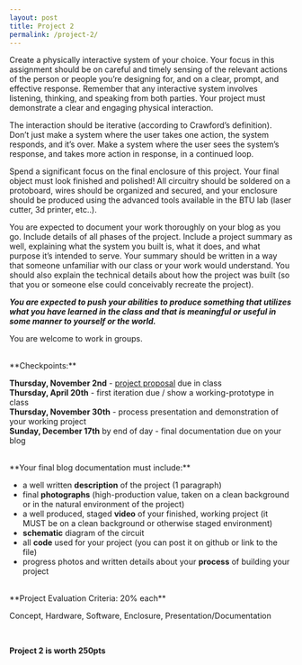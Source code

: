 ```yaml
---
layout: post
title: Project 2
permalink: /project-2/
---
```


Create a physically interactive system of your choice. Your focus in this assignment should be on careful and timely sensing of the relevant actions of the person or people you’re designing for, and on a clear, prompt, and effective response. Remember that any interactive system involves listening, thinking, and speaking from both parties. Your project must demonstrate a clear and engaging physical interaction.

The interaction should be iterative (according to Crawford’s definition). Don’t just make a system where the user takes one action, the system responds, and it’s over. Make a system where the user sees the system’s response, and takes more action in response, in a continued loop.

Spend a significant focus on the final enclosure of this project. Your final object must look finished and polished! All circuitry should be soldered on a protoboard, wires should be organized and secured, and your enclosure should be produced using the advanced tools available in the BTU lab (laser cutter, 3d printer, etc..).

You are expected to document your work thoroughly on your blog as you go. Include details of all phases of the project. Include a project summary as well, explaining what the system you built is, what it does, and what purpose it’s intended to serve. Your summary should be written in a way that someone unfamiliar with our class or your work would understand. You should also explain the technical details about how the project was built (so that you or someone else could conceivably recreate the project).

***You are expected to push your abilities to produce something that utilizes what you have learned in the class and that is meaningful or useful in some manner to yourself or the world.***

You are welcome to work in groups.

<br>
<span class="underlined">**Checkpoints:**</span>

**Thursday, November 2nd** - [project proposal](/object-spring-17/p2-proposal) due in class<br>
**Thursday, April 20th** - first iteration due / show a working-prototype in class<br>
**Thursday, November 30th** - process presentation and demonstration of your working project<br>
**Sunday, December 17th** by end of day - final documentation due on your blog

<br>
<span class="underlined">**Your final blog documentation must include:** </span>

+ a well written **description** of the project (1 paragraph)
+ final **photographs** (high-production value, taken on a clean background or in the natural environment of the project)
+ a well produced, staged **video** of your finished, working project (it MUST be on a clean background or otherwise staged environment)
+ **schematic** diagram of the circuit
+ all **code** used for your project (you can post it on github or link to the file)
+ progress photos and written details about your **process** of building your project

<br>
<span class="underlined">**Project Evaluation Criteria: 20% each**</span>

Concept, Hardware, Software, Enclosure, Presentation/Documentation <br>

<br>

**Project 2 is worth 250pts**
